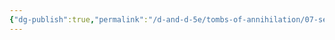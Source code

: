 ```yaml
---
{"dg-publish":true,"permalink":"/d-and-d-5e/tombs-of-annihilation/07-session-notes/session-03/y5-m3-d11/","noteIcon":"","created":"2025-07-30T19:55:16.244-05:00","updated":"2025-08-06T10:51:15.382-05:00"}
---
```


